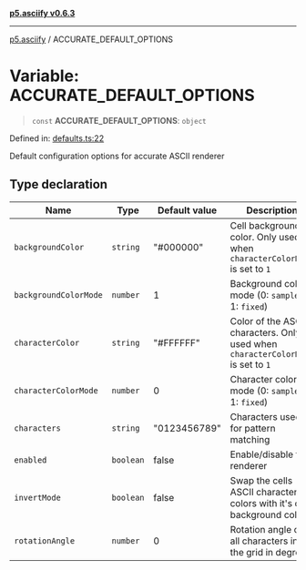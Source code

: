 [**p5.asciify v0.6.3**](../README.md)

***

[p5.asciify](../globals.md) / ACCURATE\_DEFAULT\_OPTIONS

# Variable: ACCURATE\_DEFAULT\_OPTIONS

> `const` **ACCURATE\_DEFAULT\_OPTIONS**: `object`

Defined in: [defaults.ts:22](https://github.com/humanbydefinition/p5-asciify/blob/8597320ec5175865c8be3913f712407a19fe08c4/src/lib/defaults.ts#L22)

Default configuration options for accurate ASCII renderer

## Type declaration

| Name | Type | Default value | Description | Defined in |
| ------ | ------ | ------ | ------ | ------ |
| <a id="backgroundcolor"></a> `backgroundColor` | `string` | "#000000" | Cell background color. Only used when `characterColorMode` is set to `1` | [defaults.ts:32](https://github.com/humanbydefinition/p5-asciify/blob/8597320ec5175865c8be3913f712407a19fe08c4/src/lib/defaults.ts#L32) |
| <a id="backgroundcolormode"></a> `backgroundColorMode` | `number` | 1 | Background color mode (0: `sampled`, 1: `fixed`) | [defaults.ts:34](https://github.com/humanbydefinition/p5-asciify/blob/8597320ec5175865c8be3913f712407a19fe08c4/src/lib/defaults.ts#L34) |
| <a id="charactercolor"></a> `characterColor` | `string` | "#FFFFFF" | Color of the ASCII characters. Only used when `characterColorMode` is set to `1` | [defaults.ts:28](https://github.com/humanbydefinition/p5-asciify/blob/8597320ec5175865c8be3913f712407a19fe08c4/src/lib/defaults.ts#L28) |
| <a id="charactercolormode"></a> `characterColorMode` | `number` | 0 | Character color mode (0: `sampled`, 1: `fixed`) | [defaults.ts:30](https://github.com/humanbydefinition/p5-asciify/blob/8597320ec5175865c8be3913f712407a19fe08c4/src/lib/defaults.ts#L30) |
| <a id="characters"></a> `characters` | `string` | "0123456789" | Characters used for pattern matching | [defaults.ts:26](https://github.com/humanbydefinition/p5-asciify/blob/8597320ec5175865c8be3913f712407a19fe08c4/src/lib/defaults.ts#L26) |
| <a id="enabled"></a> `enabled` | `boolean` | false | Enable/disable the renderer | [defaults.ts:24](https://github.com/humanbydefinition/p5-asciify/blob/8597320ec5175865c8be3913f712407a19fe08c4/src/lib/defaults.ts#L24) |
| <a id="invertmode"></a> `invertMode` | `boolean` | false | Swap the cells ASCII character colors with it's cell background colors | [defaults.ts:36](https://github.com/humanbydefinition/p5-asciify/blob/8597320ec5175865c8be3913f712407a19fe08c4/src/lib/defaults.ts#L36) |
| <a id="rotationangle"></a> `rotationAngle` | `number` | 0 | Rotation angle of all characters in the grid in degrees | [defaults.ts:38](https://github.com/humanbydefinition/p5-asciify/blob/8597320ec5175865c8be3913f712407a19fe08c4/src/lib/defaults.ts#L38) |
